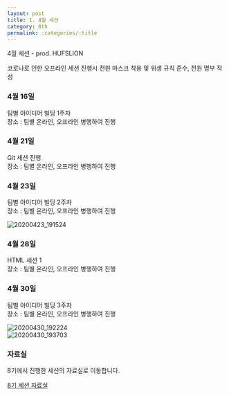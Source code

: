 ```yaml
---
layout: post
title: 1. 4월 세션
category: 8th
permalink: :categories/:title
---
```


4월 세션 - prod. HUFSLION  

코로나로 인한 오프라인 세션 진행시 전원 마스크 착용 및 위생 규칙 준수, 전원 명부 작성  

### 4월 16일

팀별 아이디어 빌딩 1주차   
장소 : 팀별 온라인, 오프라인 병행하여 진행  


### 4월 21일 

Git 세션 진행  
장소 : 팀별 온라인, 오프라인 병행하여 진행  


### 4월 23일

팀별 아이디어 빌딩 2주차  
장소 : 팀별 온라인, 오프라인 병행하여 진행  

![20200423_191524](https://user-images.githubusercontent.com/30469948/99152035-bcfb9200-26e2-11eb-92ba-174b096d5204.jpg)  

### 4월 28일 

HTML 세션 1  
장소 : 팀별 온라인, 오프라인 병행하여 진행  

### 4월 30일

팀별 아이디어 빌딩 3주차    
장소 : 팀별 온라인, 오프라인 병행하여 진행  

![20200430_192224](https://user-images.githubusercontent.com/30469948/99152041-c5ec6380-26e2-11eb-872a-d539e6d8ac95.jpg)  
![20200430_193703](https://user-images.githubusercontent.com/30469948/99152042-c71d9080-26e2-11eb-94bc-95901d4014dc.jpg)  


### 자료실 

8기에서 진행한 세션의 자료실로 이동합니다. 

<a href="{{ site.baseurl }}/8th-session">8기 세션 자료실</a>